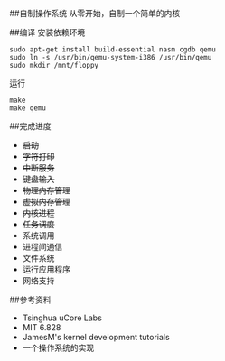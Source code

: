 ##自制操作系统
从零开始，自制一个简单的内核

##编译
安装依赖环境
```
sudo apt-get install build-essential nasm cgdb qemu
sudo ln -s /usr/bin/qemu-system-i386 /usr/bin/qemu
sudo mkdir /mnt/floppy
```
运行
```
make
make qemu
```

##完成进度
* ~~启动~~
* ~~字符打印~~
* ~~中断服务~~
* ~~键盘输入~~
* ~~物理内存管理~~
* ~~虚拟内存管理~~
* ~~内核进程~~
* ~~任务调度~~
* 系统调用
* 进程间通信
* 文件系统
* 运行应用程序
* 网络支持

##参考资料
* Tsinghua uCore Labs
* MIT 6.828
* JamesM's kernel development tutorials
* 一个操作系统的实现